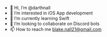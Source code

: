 - 👋 Hi, I’m @darthnall
- 👀 I’m interested in iOS App development
- 🌱 I’m currently learning Swift
- 💞️ I’m looking to collaborate on Discord bots
- 📫 How to reach me blake.nall21@gmail.com

<!---
darthnall/darthnall is a ✨ special ✨ repository because its `README.md` (this file) appears on your GitHub profile.
You can click the Preview link to take a look at your changes.
--->
